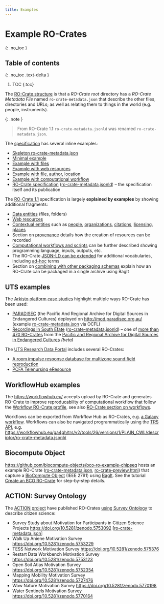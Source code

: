 ```yaml
---
title: Examples
---
```

<!--
   Copyright 2019-2020 The University of Manchester and RO Crate contributors 
   <https://github.com/ResearchObject/ro-crate/graphs/contributors>

   Licensed under the Apache License, Version 2.0 (the "License");
   you may not use this file except in compliance with the License.
   You may obtain a copy of the License at

       http://www.apache.org/licenses/LICENSE-2.0

   Unless required by applicable law or agreed to in writing, software
   distributed under the License is distributed on an "AS IS" BASIS,
   WITHOUT WARRANTIES OR CONDITIONS OF ANY KIND, either express or implied.
   See the License for the specific language governing permissions and
   limitations under the License.
-->

# Example RO-Crates
{: .no_toc }

## Table of contents
{: .no_toc .text-delta }

1. TOC
{:toc}

The [RO-Crate structure](1.1/structure.html) is that a _RO-Crate root_ directory has a _RO-Crate Metadata File_ named `ro-crate-metadata.json` that describe the other files, directories and URLs; as well as relating them to things in the world (e.g. people, instruments).

{: .note }
> From RO-Crate 1.1 `ro-crate-metadata.jsonld` was renamed `ro-crate-metadata.json`.

The [specification](specification.md) has several inline examples:
 * [Skeleton ro-crate-metadata.json](1.1/root-data-entity.html#ro-crate-metadata-file-descriptor)
 * [Minimal example](1.1/root-data-entity.html#minimal-example-of-ro-crate)
 * [Example with files](1.1/data-entities.html#example-linking-to-a-file-and-folders)
 * [Example with web resources](1.1/data-entities.html#web-based-data-entities)
 * [Example with file, author, location](1.1/appendix/jsonld.html)
 * [Example with computational workflow](1.1/workflows.html#complete-workflow-example)
 * [RO-Crate specification](1.1/ro-crate-preview.html) ([ro-crate-metadata.jsonld](1.1/ro-crate-metadata.jsonld)) – the specification itself and its publication

The [RO-Crate 1.1](https://w3id.org/ro/crate/1.1/) specification is largely **explained by examples** by showing additional fragments:
 * [Data entities](1.1/data-entities.html) (files, folders)
 * [Web resources](1.1/data-entities.html#web-based-data-entities)
 * [Contextual entities](1.1/contextual-entities.html) such as [people](1.1/contextual-entities.html#people), [organizations](1.1/contextual-entities.html#organizations-as-values), [citations](1.1/contextual-entities.html#publications-via-citation-property), [licensing](1.1/contextual-entities.html#licensing-access-control-and-copyright), [places](1.1/contextual-entities.html#places)
 * Section on [provenance](1.1/provenance.html) details how the creation of resources can be recorded
 * [Computational workflows and scripts](1.1/workflows.html) can be further described showing programming language, inputs, outputs, etc.
 * The RO-Crate [JSON-LD can be extended](1.1/appendix/jsonld.html#extending-ro-crate) for additional vocabularies, including [ad-hoc](1.1/appendix/jsonld.html#adding-new-or-ad-hoc-vocabulary-terms) terms
 * Section on [combining with other packaging schemas](1.1/appendix/implementation-notes.html#combining-with-other-packaging-schemes) explain how an RO-Crate can be packaged in a single archive using BagIt
 
<!-- TODO: Find a golden exemplar we can showcase here -->

## UTS examples

The [Arkisto platform case studies](https://arkisto-platform.github.io/case-studies/) highlight multiple ways RO-Crate has been used:
* [PARADISEC](https://arkisto-platform.github.io/case-studies/paradisec/) (the Pacific And Regional Archive for Digital Sources in Endangered Cultures) deployed on <http://mod.paradisec.org.au/> (example [ro-crate-metadata.json](http://mod.paradisec.org.au/repository/72/b3/dc/14/01/c8/ff/06/aa/cb/a0/99/0a/12/8f/c1/13/cf/9a/d5/27/5f/49/4b/05/c1/14/21/77/35/65/61/bd/7f/4c/0e/88/00/ba/de/2c/bb/be/d7/5f/6d/9d/01/98/94/73/5a/d7/e4/07/62/68/4d/24/3a/44/2d/65/8a/v1/content/ro-crate-metadata.json) via OCFL)
* [Recordings in South Efate](http://mod.paradisec.org.au/view/NT1/98007?version=v1) ([ro-crate-metadata.jsonld](http://mod.paradisec.org.au/repository/72/b3/dc/14/01/c8/ff/06/aa/cb/a0/99/0a/12/8f/c1/13/cf/9a/d5/27/5f/49/4b/05/c1/14/21/77/35/65/61/bd/7f/4c/0e/88/00/ba/de/2c/bb/be/d7/5f/6d/9d/01/98/94/73/5a/d7/e4/07/62/68/4d/24/3a/44/2d/65/8a/v1/content/ro-crate-metadata.json)) – one of [more than 470 RO-Crates](http://mod.paradisec.org.au/) from the [Pacific and Regional Archive for Digital Sources in Endangered Cultures](http://www.paradisec.org.au/) _(beta)_

The [UTS Research Data Portal](https://data.research.uts.edu.au/) includes several RO-Crates:
* [A room impulse response database for multizone sound field reproduction](https://doi.org/10.26195/0wx8-v473) 
* [PCFA Telenursing eResource](https://data.research.uts.edu.au/publication/60145760e2d511ec87d63dd96ff2e9f4/)


## WorkflowHub examples

The <https://workflowhub.eu/> accepts upload by RO-Crate and generates RO-Crate to improve reproducability of computational workflow that follow the [Workflow RO-Crate profile](https://about.workflowhub.eu/Workflow-RO-Crate/), see also [RO-Crate section on workflows](1.1/workflows.html).

Workflows can be exported from Workflow Hub as RO-Crates, e.g. [a Galaxy workflow](https://workflowhub.eu/workflows/22/ro_crate?version=1). Workflows can also be navigated programmatically using the [TRS API](https://about.workflowhub.eu/TRS/), e.g. <https://workflowhub.eu/ga4gh/trs/v2/tools/26/versions/1/PLAIN_CWL/descriptor/ro-crate-metadata.jsonld>

## Biocompute Object

<https://github.com/biocompute-objects/bco-ro-example-chipseq> hosts an example RO-Crate ([ro-crate-metadata.json](https://rawcdn.githack.com/biocompute-objects/bco-ro-example-chipseq/76cb84c8d6a17a3fd7ae3102f68de3f780458601/data/ro-crate-metadata.json), [ro-crate-preview.html](https://rawcdn.githack.com/biocompute-objects/bco-ro-example-chipseq/76cb84c8d6a17a3fd7ae3102f68de3f780458601/data/ro-crate-preview.html)) that capture a [BioCompute Object](https://www.biocomputeobject.org/) (IEEE 2791) using [BagIt](https://www.researchobject.org/ro-crate/1.1/appendix/implementation-notes.html#adding-ro-crate-to-bagit).  See the tutorial [Create an BCO RO-Crate](https://biocompute-objects.github.io/bco-ro-crate/tutorial/) for step-by-step details.

## ACTION: Survey Ontology

The [ACTION project](https://actionproject.eu/) have published RO-Crates [using Survey Ontology](/in-use/survey-ontology/) to describe citizen science:

* Survey Study about Motivation for Participants in Citizen Science Projects <https://doi.org/10.5281/zenodo.5753092> [[ro-crate-metadata.json](https://zenodo.org/record/5753092/files/ro-crate-metadata.json)]
* Walk Up Aniene Motivation Survey <https://doi.org/10.5281/zenodo.5753229>
* TESS Network Motivation Survey <https://doi.org/10.5281/zenodo.575376>
* Restart Data Workbench Motivation Survey <https://doi.org/10.5281/zenodo.5753123>
* Open Soil Atlas Motivation Survey <https://doi.org/10.5281/zenodo.5752354>
* Mapping Mobility Motivation Survey <https://doi.org/10.5281/zenodo.5727476>
* Wow Nature Motivation Survey <https://doi.org/10.5281/zenodo.5770198>
* Water Sentinels Motivation Survey <https://doi.org/10.5281/zenodo.5770164>
